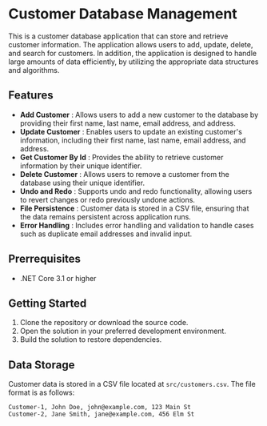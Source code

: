 # Customer Database Management

This is a customer database application that can store and retrieve customer information. The application allows users to add, update, delete, and search for customers. In addition, the application is designed to handle large amounts of data efficiently, by utilizing the appropriate data structures and algorithms.

## Features

* <b>Add Customer</b> : Allows users to add a new customer to the database by providing their first name, last name, email address, and address.
* <b>Update Customer</b> : Enables users to update an existing customer's information, including their first name, last name, email address, and address.
* <b>Get Customer By Id</b> : Provides the ability to retrieve customer information by their unique identifier.
* <b>Delete Customer</b> : Allows users to remove a customer from the database using their unique identifier.
* <b>Undo and Redo</b> : Supports undo and redo functionality, allowing users to revert changes or redo previously undone actions.
* <b>File Persistence</b> : Customer data is stored in a CSV file, ensuring that the data remains persistent across application runs.
* <b>Error Handling</b> : Includes error handling and validation to handle cases such as duplicate email addresses and invalid input.

## Prerrequisites

* .NET Core 3.1 or higher

## Getting Started 

1. Clone the repository or download the source code.
2. Open the solution in your preferred development environment.
3. Build the solution to restore dependencies.

## Data Storage
Customer data is stored in a CSV file located at `src/customers.csv`. The file format is as follows:

```
Customer-1, John Doe, john@example.com, 123 Main St
Customer-2, Jane Smith, jane@example.com, 456 Elm St
```
